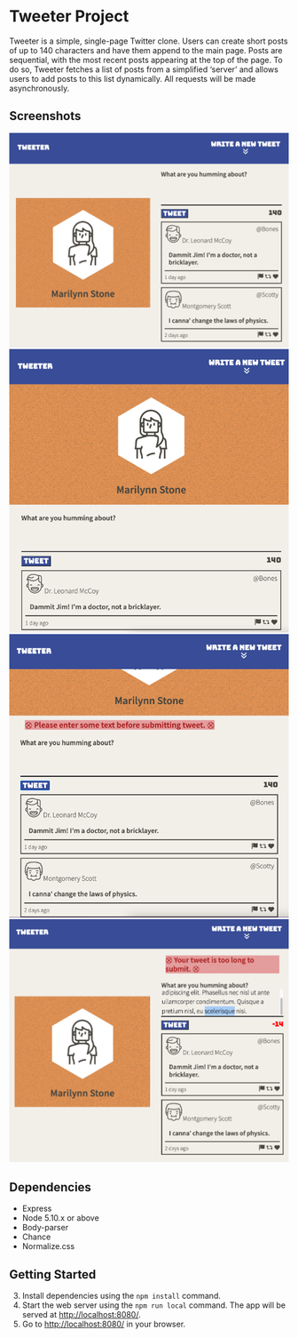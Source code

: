 # Tweeter Project

Tweeter is a simple, single-page Twitter clone. Users can create short posts of up to 140 characters and have them append to the main page. Posts are sequential, with the most recent posts appearing at the top of the page. To do so, Tweeter fetches a list of posts from a simplified ‘server’ and allows users to add posts to this list dynamically. All requests will be made asynchronously.

## Screenshots

!["Desktop View"](https://github.com/Marilynn-Stone/my-tweeter/blob/master/docs/desktop-view.png?raw=true)
!["Tablet View"](https://github.com/Marilynn-Stone/my-tweeter/blob/master/docs/tablet-view.png?raw=true)
!["Empty Submission Error Message](https://github.com/Marilynn-Stone/my-tweeter/blob/master/docs/empty-submission-error.png?raw=true)
!["Max Character Error Message](https://github.com/Marilynn-Stone/my-tweeter/blob/master/docs/max-character%20-error.png?raw=true)

## Dependencies

- Express
- Node 5.10.x or above
- Body-parser
- Chance
- Normalize.css

## Getting Started

3. Install dependencies using the `npm install` command.
4. Start the web server using the `npm run local` command. The app will be served at <http://localhost:8080/>.
5. Go to <http://localhost:8080/> in your browser.
